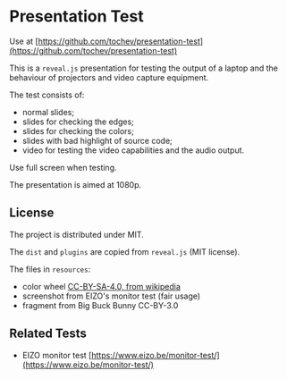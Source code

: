 # Presentation Test

Use at [https://github.com/tochev/presentation-test](https://github.com/tochev/presentation-test)

This is a `reveal.js` presentation for testing the output of a laptop and
the behaviour of projectors and video capture equipment.

The test consists of:
- normal slides;
- slides for checking the edges;
- slides for checking the colors;
- slides with bad highlight of source code;
- video for testing the video capabilities and the audio output.

Use full screen when testing.

The presentation is aimed at 1080p.

## License

The project is distributed under MIT.

The `dist` and `plugins` are copied from `reveal.js` (MIT license).

The files in `resources`:
- color wheel [CC-BY-SA-4.0, from wikipedia](https://commons.wikimedia.org/wiki/File:Gradient_color_wheel.png)
- screenshot from EIZO's monitor test (fair usage)
- fragment from Big Buck Bunny CC-BY-3.0


## Related Tests

- EIZO monitor test [https://www.eizo.be/monitor-test/](https://www.eizo.be/monitor-test/)
